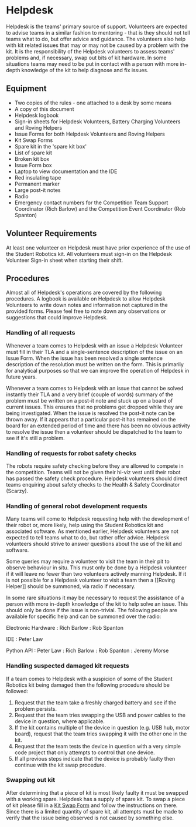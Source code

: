 # Helpdesk

Helpdesk is the teams' primary source of support. Volunteers are expected to advise teams in a similar fashion to mentoring - that is they should not tell teams what to do, but offer advice and guidance. The volunteers also help with kit related issues that may or may not be caused by a problem with the kit. It is the responsibility of the Helpdesk volunteers to assess teams' problems and, if necessary, swap out bits of kit hardware. In some situations teams may need to be put in contact with a person with more in-depth knowledge of the kit to help diagnose and fix issues.

## Equipment

 * Two copies of the rules - one attached to a desk by some means
 * A copy of this document
 * Helpdesk logbook
 * Sign-in sheets for Helpdesk Volunteers, Battery Charging Volunteers and Roving Helpers
 * Issue Forms for both Helpdesk Volunteers and Roving Helpers
 * Kit Swap Forms
 * Spare kit in the 'spare kit box'
 * List of spare kit
 * Broken kit box
 * Issue Form box
 * Laptop to view documentation and the IDE
 * Red insulating tape
 * Permanent marker
 * Large post-it notes
 * Radio
 * Emergency contact numbers for the Competition Team Support Coordinator (Rich Barlow) and the Competition Event Coordinator (Rob Spanton)

## Volunteer Requirements

At least one volunteer on Helpdesk must have prior experience of the use of the Student Robotics kit. All volunteers must sign-in on the Helpdesk Volunteer Sign-in sheet when starting their shift.

## Procedures

Almost all of Helpdesk's operations are covered by the following procedures. A logbook is available on Helpdesk to allow Helpdesk Volunteers to write down notes and information not captured in the provided forms. Please feel free to note down any observations or suggestions that could improve Helpdesk.

### Handling of all requests

Whenever a team comes to Helpdesk with an issue a Helpdesk Volunteer must fill in their TLA and a single-sentence description of the issue on an Issue Form. When the issue has been resolved a single sentence description of the resolution must be written on the form. This is primarily for analytical purposes so that we can improve the operation of Helpdesk in future years.

Whenever a team comes to Helpdesk with an issue that cannot be solved instantly their TLA and a very brief (couple of words) summary of the problem must be written on a post-it note and stuck up on a board of current issues. This ensures that no problems get dropped while they are being investigated. When the issue is resolved the post-it note can be thrown away. If it appears that a particular post-it has remained on the board for an extended period of time and there has been no obvious activity to resolve the issue then a volunteer should be dispatched to the team to see if it's still a problem.

### Handling of requests for robot safety checks

The robots require safety checking before they are allowed to compete in the competition. Teams will not be given their hi-viz vest until their robot has passed the safety check procedure. Helpdesk volunteers should direct teams enquiring about safety checks to the Health & Safety Coordinator (Scarzy).

### Handling of general robot development requests

Many teams will come to Helpdesk requesting help with the development of their robot or, more likely, help using the Student Robotics kit and associated software. As mentioned earlier, Helpdesk volunteers are not expected to tell teams what to do, but rather offer advice. Helpdesk volunteers should strive to answer questions about the use of the kit and software.

Some queries may require a volunteer to visit the team in their pit to observe behaviour in situ. This must only be done by a Helpdesk volunteer if it will leave no fewer than two volunteers actively manning Helpdesk. If it is not possible for a Helpdesk volunteer to visit a team then a [[Roving Helper]] should be summoned, via radio if necessary.

In some rare situations it may be necessary to request the assistance of a person with more in-depth knowledge of the kit to help solve an issue. This should only be done if the issue is non-trivial. The following people are available for specific help and can be summoned over the radio:

Electronic Hardware
:   Rich Barlow
:   Rob Spanton

IDE
:   Peter Law

Python API
:   Peter Law
:   Rich Barlow
:   Rob Spanton
:   Jeremy Morse

### Handling suspected damaged kit requests

If a team comes to Helpdesk with a suspicion of some of the Student Robotics kit being damaged then the following procedure should be followed:

 1. Request that the team take a freshly charged battery and see if the problem persists.
 1. Request that the team tries swapping the USB and power cables to the device in question, where applicable.
 1. If the kit contains multiple of the device in question (e.g. USB hub, motor board), request that the team tries swapping it with the other one in the kit.
 1. Request that the team tests the device in question with a very simple code project that only attempts to control that one device.
 1. If all previous steps indicate that the device is probably faulty then continue with the kit swap procedure.

### Swapping out kit

After determining that a piece of kit is most likely faulty it must be swapped with a working spare. Helpdesk has a supply of spare kit. To swap a piece of kit please fill in a [Kit Swap Form](https://bitbucket.org/richardbarlow/sr-comp-team-support-coord/src/master/forms/kit_swap_form.odt) and follow the instructions on there. Since there is a limited quantity of spare kit, all attempts must be made to verify that the issue being observed is not caused by something else.